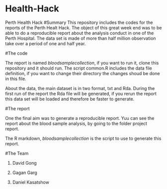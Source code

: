 # Health-Hack
Perth Health Hack 
#Summary
This repository includes the codes for the reports of the Perth Healt Hack. The object of this great week end was to be able to do a reproducible report about the analysis conduct in one of the Perth Hospital. 
The data set is made of more than half million observation take over a period of one and half year. 

#The code 

The report is named  _bloodsamplecollection_, if you want to run it, clone this repository and it should run. The script common.R includes the data file definition, if you want to change their directory the changes shoud be done in this file.

About the data, the main dataset is in two format, txt and Rda. During the first run of the report the Rda file will be generated, if you rerun the report this data set will be loaded and therefore be faster to generate. 


#The report

One the final aim was to generate a reproducible report. Yuu can see the report about the blood sample analysis, by going to the folder project report. 

The R markdown, _bloodsamplecollection_ is the script to use to generate this report.


#The Team 

1. David Gong 

2. Gagan Garg

3. Daniel Kasatshow

 



